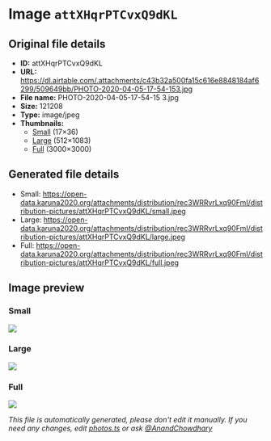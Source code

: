 # Image `attXHqrPTCvxQ9dKL`

## Original file details

- **ID:** attXHqrPTCvxQ9dKL
- **URL:** https://dl.airtable.com/.attachments/c43b32a500fa15c616e8848184af6299/509649bb/PHOTO-2020-04-05-17-54-153.jpg
- **File name:** PHOTO-2020-04-05-17-54-15 3.jpg
- **Size:** 121208
- **Type:** image/jpeg
- **Thumbnails:**
  - [Small](https://dl.airtable.com/.attachmentThumbnails/e1da7e78d6321b652fba81a5c711423f/8292e1c2) (17×36)
  - [Large](https://dl.airtable.com/.attachmentThumbnails/513b2870b408d1598aaf82d226c861c1/aa6edd5e) (512×1083)
  - [Full](https://dl.airtable.com/.attachmentThumbnails/58a811a0777ab599fda3e09aad3cb3e7/1e10a159) (3000×3000)

## Generated file details

- Small: https://open-data.karuna2020.org/attachments/distribution/rec3WRRvrLxq90FmI/distribution-pictures/attXHqrPTCvxQ9dKL/small.jpeg
- Large: https://open-data.karuna2020.org/attachments/distribution/rec3WRRvrLxq90FmI/distribution-pictures/attXHqrPTCvxQ9dKL/large.jpeg
- Full: https://open-data.karuna2020.org/attachments/distribution/rec3WRRvrLxq90FmI/distribution-pictures/attXHqrPTCvxQ9dKL/full.jpeg

## Image preview

### Small

![](https://open-data.karuna2020.org/attachments/distribution/rec3WRRvrLxq90FmI/distribution-pictures/attXHqrPTCvxQ9dKL/small.jpeg)

### Large

![](https://open-data.karuna2020.org/attachments/distribution/rec3WRRvrLxq90FmI/distribution-pictures/attXHqrPTCvxQ9dKL/large.jpeg)

### Full

![](https://open-data.karuna2020.org/attachments/distribution/rec3WRRvrLxq90FmI/distribution-pictures/attXHqrPTCvxQ9dKL/full.jpeg)

_This file is automatically generated, please don't edit it manually. If you need any changes, edit [photos.ts](/photos.ts) or ask [@AnandChowdhary](https://github.com/AnandChowdhary)_
